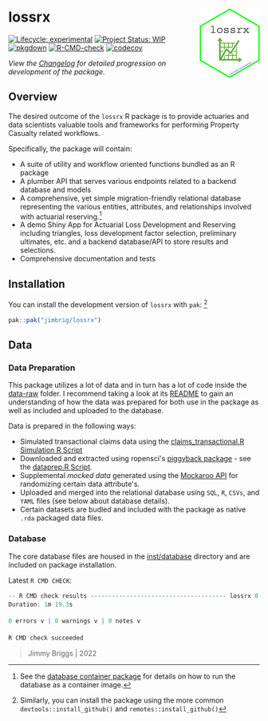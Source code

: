 
<!-- README.md is generated from README.Rmd. Please edit that file -->

# lossrx <img src='man/figures/logo.png' align="right" height="139" />

<!-- badges: start -->

[![Lifecycle:
experimental](https://img.shields.io/badge/lifecycle-experimental-orange.svg)](https://lifecycle.r-lib.org/articles/stages.html#experimental)
[![Project Status:
WIP](https://www.repostatus.org/badges/latest/wip.svg)](http://www.repostatus.org/#wip)
[![pkgdown](https://github.com/jimbrig/lossrx/actions/workflows/pkgdown.yaml/badge.svg)](https://github.com/jimbrig/lossrx/actions/workflows/pkgdown.yaml)
[![R-CMD-check](https://github.com/jimbrig/lossrx/workflows/R-CMD-check/badge.svg)](https://github.com/jimbrig/lossrx/actions)
[![codecov](https://codecov.io/gh/jimbrig/lossrx/branch/main/graph/badge.svg?token=14426d5e-bed0-4cea-b8ff-ff4561ccda4f)](https://codecov.io/gh/jimbrig/lossrx?branch=main)
<!-- badges: end -->

*View the [Changelog](inst/CHANGELOG.md) for detailed progression on development of the package.*

## Overview

The desired outcome of the `lossrx` R package is to provide actuaries and data scientists valuable tools and frameworks for performing Property Casualty related workflows.

Specifically, the package will contain:

- A suite of utility and workflow oriented functions bundled as an R package
- A plumber API that serves various endpoints related to a backend database and models
- A comprehensive, yet simple migration-friendly relational database representing the various entities, attributes, and relationships involved with actuarial reserving.[^1]
- A demo Shiny App for Actuarial Loss Development and Reserving including triangles, loss development factor selection, preliminary ultimates, etc. and a backend database/API to store results and selections.
- Comprehensive documentation and tests

## Installation

You can install the development version of `lossrx` with `pak`: [^2]

```r
pak::pak("jimbrig/lossrx")
```

## Data

### Data Preparation

This package utilizes a lot of data and in turn has a lot of code inside the [data-raw](data-raw) folder. I recommend taking a look at its [README](data-raw/README.md) to gain an understanding of how the data was prepared for both use in the package as well as included and uploaded to the database.

Data is prepared in the following ways:

- Simulated transactional claims data using the [claims_transactional.R Simulation R Script](https://github.com/jimbrig/lossrx/blob/main/data-raw/scripts/claims_transactional.R)
- Downloaded and extracted using ropensci's [piggyback package](https://github.com/ropensci/piggyback) - see the [dataprep.R Script](https://github.com/jimbrig/lossrx/blob/main/data-raw/scripts/dataprep.R).
- Supplemental *mocked data* generated using the [Mockaroo API](https://www.mockaroo.com/) for randomizing certain data attribute's.
- Uploaded and merged into the relational database using `SQL`, `R`, `CSVs`, and `YAML` files (see below about database details).
- Certain datasets are budled and included with the package as native `.rda` packaged data files.

### Database

The core database files are housed in the [inst/database](inst/database) directory and are included on package installation.

[^1]: See the [database container package](https://github.com/jimbrig/lossrx/pkgs/container/actuarialdb) for details on how to run the database as a container image.

[^2]: Similarly, you can install the package using the more common `devtools::install_github()` and `remotes::install_github()`

Latest `R CMD CHECK`:

```R
-- R CMD check results -------------------------------------- lossrx 0.0.2 ----
Duration: 1m 19.3s

0 errors v | 0 warnings v | 0 notes v

R CMD check succeeded
```

> Jimmy Briggs | 2022
